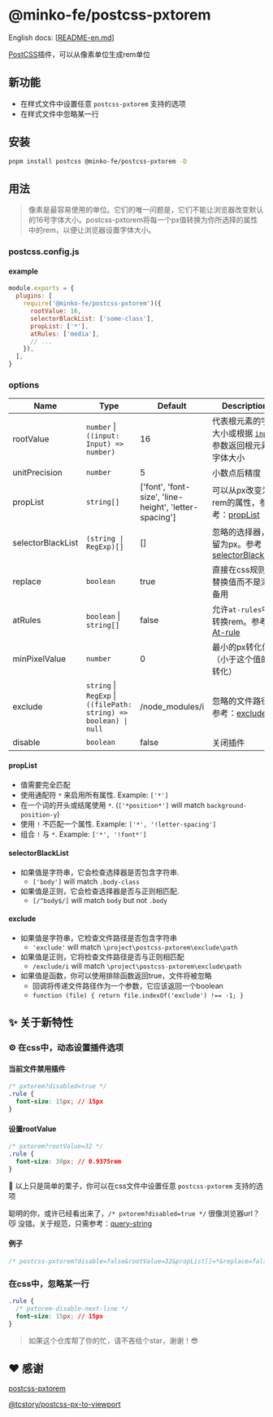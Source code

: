 # @minko-fe/postcss-pxtorem

English docs: [[README-en.md](./README-en.md)]

[PostCSS](https://github.com/ai/postcss)插件，可以从像素单位生成rem单位


## 新功能

- 在样式文件中设置任意 `postcss-pxtorem` 支持的选项
- 在样式文件中忽略某一行

## 安装

```bash
pnpm install postcss @minko-fe/postcss-pxtorem -D
```

## 用法

> 像素是最容易使用的单位。它们的唯一问题是，它们不能让浏览器改变默认的16号字体大小。postcss-pxtorem将每一个px值转换为你所选择的属性中的rem，以便让浏览器设置字体大小。


### postcss.config.js

#### example

```js
module.exports = {
  plugins: [
    require('@minko-fe/postcss-pxtorem')({
      rootValue: 16,
      selectorBlackList: ['some-class'],
      propList: ['*'],
      atRules: ['media'],
      // ...
    }),
  ],
}
```

### options

| Name | Type | Default | Description
|---------|----------|---------|---------
| rootValue | `number` \| `((input: Input) => number)` | 16 | 代表根元素的字体大小或根据 [`input`](https://api.postcss.org/Input.html) 参数返回根元素的字体大小
| unitPrecision | `number` | 5 | 小数点后精度
| propList | `string[]` | ['font', 'font-size', 'line-height', 'letter-spacing'] | 可以从px改变为rem的属性，参考：[propList](#propList)
| selectorBlackList | `(string \| RegExp)[]` | [] | 忽略的选择器，保留为px。参考：[selectorBlackList](#selectorBlackList)
| replace | `boolean` | true | 直接在css规则上替换值而不是添加备用
| atRules | `boolean` \| `string[]` | false | 允许`at-rules`中转换rem。参考 [At-rule](https://developer.mozilla.org/en-US/docs/Web/CSS/At-rule)
| minPixelValue | `number` | 0 | 最小的px转化值（小于这个值的不转化）
| exclude | `string` \| `RegExp` \| `((filePath: string) => boolean) \| null` | /node_modules/i | 忽略的文件路径。参考：[exclude](#exclude)
| disable | `boolean` | false | 关闭插件

#### propList

- 值需要完全匹配
- 使用通配符 `*` 来启用所有属性. Example: `['*']`
- 在一个词的开头或结尾使用 `*`. (`['*position*']` will match `background-position-y`)
- 使用 `!` 不匹配一个属性. Example: `['*', '!letter-spacing']`
- 组合 `!` 与 `*`. Example: `['*', '!font*']`

#### selectorBlackList

- 如果值是字符串，它会检查选择器是否包含字符串.
  - `['body']` will match `.body-class`
- 如果值是正则，它会检查选择器是否与正则相匹配.
  - `[/^body$/]` will match `body` but not `.body`

#### exclude

- 如果值是字符串，它检查文件路径是否包含字符串
  - `'exclude'` will match `\project\postcss-pxtorem\exclude\path`
- 如果值是正则，它将检查文件路径是否与正则相匹配
  - `/exclude/i` will match `\project\postcss-pxtorem\exclude\path`
- 如果值是函数，你可以使用排除函数返回true，文件将被忽略
  - 回调将传递文件路径作为一个参数，它应该返回一个boolean
  - `function (file) { return file.indexOf('exclude') !== -1; }`

## ✨ 关于新特性

### ⚙️ 在css中，动态设置插件选项

#### 当前文件禁用插件
```css
/* pxtorem?disabled=true */
.rule {
  font-size: 15px; // 15px
}
```

#### 设置rootValue
```css
/* pxtorem?rootValue=32 */
.rule {
  font-size: 30px; // 0.9375rem
}
```

🌰 以上只是简单的栗子，你可以在css文件中设置任意 `postcss-pxtorem` 支持的选项

聪明的你，或许已经看出来了，`/* pxtorem?disabled=true */` 很像浏览器url？😼
没错。关于规范，只需参考：[query-string](https://github.com/sindresorhus/query-string)

#### 例子

```css
/* postcss-pxtorem?disable=false&rootValue=32&propList[]=*&replace=false&selectorBlackList[]=/some-class/i */
```

### 在css中，忽略某一行
```css
.rule {
  /* pxtorem-disable-next-line */
  font-size: 15px; // 15px
}
```

> 如果这个仓库帮了你的忙，请不吝给个star，谢谢！😎

## ❤️ 感谢

[postcss-pxtorem](https://github.com/cuth/postcss-pxtorem)

[@tcstory/postcss-px-to-viewport](https://github.com/tcstory/postcss-px-to-viewport)

